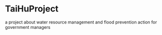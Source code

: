 # TaiHuProject
a project about water resource management and flood prevention action for government managers
